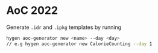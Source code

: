 # AoC 2022

Generate `.idr` and `.ipkg` templates by running

```bash
hygen aoc-generator new <name> --day <day>
// e.g hygen aoc-generator new CalorieCounting --day 1
```
